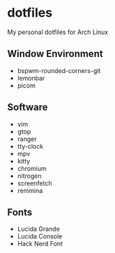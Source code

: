 # dotfiles

My personal dotfiles for Arch Linux

## Window Environment

* bspwm-rounded-corners-git
* lemonbar
* picom

## Software

* vim
* gtop
* ranger
* tty-clock
* mpv
* kitty
* chromium
* nitrogen
* screenfetch
* remmina 

## Fonts

* Lucida Grande
* Lucida Console
* Hack Nerd Font
